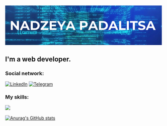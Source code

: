 ![Header](https://github.com/NadzeyaPadalitsa/NadzeyaPadalitsa/blob/main/assets/nadzeya-padalitsa.png)

## I'm a web developer.


### Social network:

[![LinkedIn](https://img.shields.io/badge/-LinkedIn-090909?style=for-the-badge&logo=linkedin&logoColor=27A0D9)](https://t.me/nadya31121990)
[![Telegram](https://img.shields.io/badge/-Telegram-090909?style=for-the-badge&logo=telegram&logoColor=27A0D9)](https://www.linkedin.com/in/Nadzeya-Padalitsa/)

### My skills:

<img src="https://img.shields.io/badge/HTML-191970?style=for-the-badge&logo=html5&logoColor=ffffff"/>

 [![Anurag's GitHub stats](https://github-readme-stats.vercel.app/api?username=NadzeyaPadalitsa&theme=transparent&show_icons=true)](https://github.com/anuraghazra/github-readme-stats)



